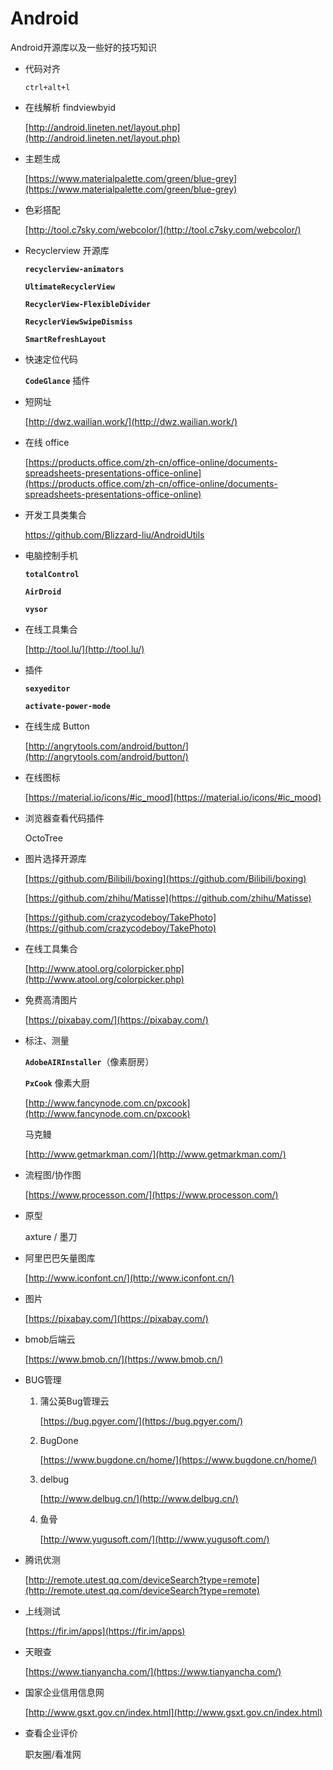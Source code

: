 # Android
Android开源库以及一些好的技巧知识

- 代码对齐 

	`ctrl+alt+l`

- 在线解析 findviewbyid
  
     [http://android.lineten.net/layout.php](http://android.lineten.net/layout.php)
 
- 主题生成    
 
    [https://www.materialpalette.com/green/blue-grey](https://www.materialpalette.com/green/blue-grey)
 
- 色彩搭配
 
    [http://tool.c7sky.com/webcolor/](http://tool.c7sky.com/webcolor/)

- Recyclerview 开源库


  	**`recyclerview-animators`**

  	**`UltimateRecyclerView`**

  	**`RecyclerView-FlexibleDivider`**

  	**`RecyclerViewSwipeDismiss`**

  	**`SmartRefreshLayout`**

- 快速定位代码

  	**`CodeGlance`** 插件  
  
- 短网址

    [http://dwz.wailian.work/](http://dwz.wailian.work/)

- 在线 office

    [https://products.office.com/zh-cn/office-online/documents-spreadsheets-presentations-office-online](https://products.office.com/zh-cn/office-online/documents-spreadsheets-presentations-office-online)

- 开发工具类集合

    [https://github.com/Blizzard-liu/AndroidUtils ](https://github.com/Blizzard-liu/AndroidUtils )
  
- 电脑控制手机
 
  	**`totalControl`**

 	**`AirDroid`**

 	**`vysor`**

- 在线工具集合

    [http://tool.lu/](http://tool.lu/)
 
 
- 插件

	**`sexyeditor`**

	**`activate-power-mode`**

- 在线生成 Button

	[http://angrytools.com/android/button/](http://angrytools.com/android/button/)
 

- 在线图标

	[https://material.io/icons/#ic_mood](https://material.io/icons/#ic_mood)
 
- 浏览器查看代码插件
 	
	OctoTree

- 图片选择开源库

	[https://github.com/Bilibili/boxing](https://github.com/Bilibili/boxing)

	[https://github.com/zhihu/Matisse](https://github.com/zhihu/Matisse)

	[https://github.com/crazycodeboy/TakePhoto](https://github.com/crazycodeboy/TakePhoto)
  
- 在线工具集合

	[http://www.atool.org/colorpicker.php](http://www.atool.org/colorpicker.php)
    
- 免费高清图片

	[https://pixabay.com/](https://pixabay.com/)
   

- 标注、测量

   	**`AdobeAIRInstaller`**（像素厨房） 

   	**`PxCook`** 像素大厨 

	[http://www.fancynode.com.cn/pxcook](http://www.fancynode.com.cn/pxcook)
   
   	马克鳗 

	[http://www.getmarkman.com/](http://www.getmarkman.com/)

- 流程图/协作图

	[https://www.processon.com/](https://www.processon.com/) 
   

- 原型

  
	axture / 墨刀

- 阿里巴巴矢量图库

	[http://www.iconfont.cn/](http://www.iconfont.cn/)

- 图片

	[https://pixabay.com/](https://pixabay.com/)
   
   
- bmob后端云     

	[https://www.bmob.cn/](https://www.bmob.cn/)

- BUG管理

	1. 蒲公英Bug管理云 
		
		[https://bug.pgyer.com/](https://bug.pgyer.com/)

	2. BugDone       

		[https://www.bugdone.cn/home/](https://www.bugdone.cn/home/)

	3. delbug        

		[http://www.delbug.cn/](http://www.delbug.cn/)

	4. 鱼骨         

		[http://www.yugusoft.com/](http://www.yugusoft.com/)

- 腾讯优测    

	[http://remote.utest.qq.com/deviceSearch?type=remote](http://remote.utest.qq.com/deviceSearch?type=remote)

- 上线测试      

	[https://fir.im/apps](https://fir.im/apps)

- 天眼查         

	[https://www.tianyancha.com/](https://www.tianyancha.com/)

- 国家企业信用信息网  

	[http://www.gsxt.gov.cn/index.html](http://www.gsxt.gov.cn/index.html)

- 查看企业评价  

	职友圈/看准网